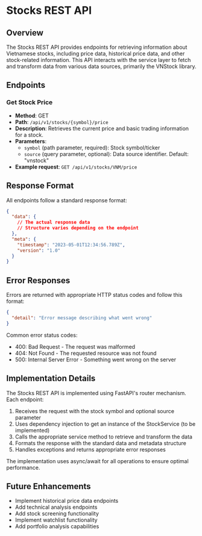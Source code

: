 # Stocks REST API

## Overview

The Stocks REST API provides endpoints for retrieving information about Vietnamese stocks, including price data, historical price data, and other stock-related information. This API interacts with the service layer to fetch and transform data from various data sources, primarily the VNStock library.

## Endpoints

### Get Stock Price

- **Method**: GET
- **Path**: `/api/v1/stocks/{symbol}/price`
- **Description**: Retrieves the current price and basic trading information for a stock.
- **Parameters**:
  - `symbol` (path parameter, required): Stock symbol/ticker
  - `source` (query parameter, optional): Data source identifier. Default: "vnstock"
- **Example request**: `GET /api/v1/stocks/VNM/price`

## Response Format

All endpoints follow a standard response format:

```json
{
  "data": {
    // The actual response data
    // Structure varies depending on the endpoint
  },
  "meta": {
    "timestamp": "2023-05-01T12:34:56.789Z",
    "version": "1.0"
  }
}
```

## Error Responses

Errors are returned with appropriate HTTP status codes and follow this format:

```json
{
  "detail": "Error message describing what went wrong"
}
```

Common error status codes:

- 400: Bad Request - The request was malformed
- 404: Not Found - The requested resource was not found
- 500: Internal Server Error - Something went wrong on the server

## Implementation Details

The Stocks REST API is implemented using FastAPI's router mechanism. Each endpoint:

1. Receives the request with the stock symbol and optional source parameter
2. Uses dependency injection to get an instance of the StockService (to be implemented)
3. Calls the appropriate service method to retrieve and transform the data
4. Formats the response with the standard data and metadata structure
5. Handles exceptions and returns appropriate error responses

The implementation uses async/await for all operations to ensure optimal performance.

## Future Enhancements

- Implement historical price data endpoints
- Add technical analysis endpoints
- Add stock screening functionality
- Implement watchlist functionality
- Add portfolio analysis capabilities
